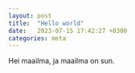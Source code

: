 ```yaml
---
layout: post
title:  "Hello world"
date:   2023-07-15 17:42:27 +0300
categories: meta
---
```


Hei maailma, ja maailma on sun.